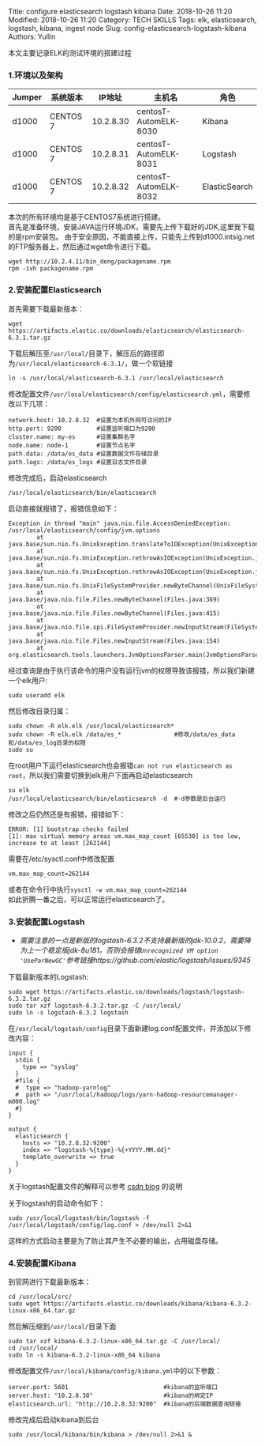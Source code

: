 Title: configure elasticsearch logstash kibana 
Date: 2018-10-26 11:20
Modified: 2018-10-26 11:20
Category: TECH SKILLS
Tags: elk, elasticsearch, logstash, kibana, ingest node
Slug: config-elasticsearch-logstash-kibana
Authors: Yullin

本文主要记录ELK的测试环境的搭建过程   
### 1.环境以及架构 
Jumper|系统版本|IP地址|主机名|角色
------|------|:------:|-----|---
d1000|CENTOS 7|10.2.8.30|centosT-AutomELK-8030|Kibana
d1000|CENTOS 7|10.2.8.31|centosT-AutomELK-8031|Logstash
d1000|CENTOS 7|10.2.8.32|centosT-AutomELK-8032|ElasticSearch

本次的所有环境均是基于CENTOS7系统进行搭建。  
首先是准备环境，安装JAVA运行环境JDK，需要先上传下载好的JDK,这里我下载的是rpm安装包。
由于安全原因，不能直接上传，只能先上传到d1000.intsig.net的FTP服务器上，然后通过wget命令进行下载。  
```
wget http://10.2.4.11/bin_deng/packagename.rpm  
rpm -ivh packagename.rpm
```
### 2.安装配置Elasticsearch
首先需要下载最新版本：  
```
wget https://artifacts.elastic.co/downloads/elasticsearch/elasticsearch-6.3.1.tar.gz  
```
下载后解压至`/usr/local/`目录下，解压后的路径即为`/usr/local/elasticsearch-6.3.1/`，做一个软链接
```
ln -s /usr/local/elasticsearch-6.3.1 /usr/local/elasticsearch
```
修改配置文件`/usr/local/elasticsearch/config/elasticsearch.yml`，需要修改以下几项：
```  
network.host: 10.2.8.32  #设置为本机外网可访问的IP
http.port: 9200          #设置监听端口为9200  
cluster.name: my-es      #设置集群名字
node.name: node-1        #设置节点名字
path.data: /data/es_data #设置数据文件存储目录
path.logs: /data/es_logs #设置日志文件目录
```
修改完成后，启动elasticsearch  
```
/usr/local/elasticsearch/bin/elasticsearch  
```
启动直接就报错了，报错信息如下：  
```
Exception in thread "main" java.nio.file.AccessDeniedException: /usr/local/elasticsearch/config/jvm.options
        at java.base/sun.nio.fs.UnixException.translateToIOException(UnixException.java:90)
        at java.base/sun.nio.fs.UnixException.rethrowAsIOException(UnixException.java:111)
        at java.base/sun.nio.fs.UnixException.rethrowAsIOException(UnixException.java:116)
        at java.base/sun.nio.fs.UnixFileSystemProvider.newByteChannel(UnixFileSystemProvider.java:215)
        at java.base/java.nio.file.Files.newByteChannel(Files.java:369)
        at java.base/java.nio.file.Files.newByteChannel(Files.java:415)
        at java.base/java.nio.file.spi.FileSystemProvider.newInputStream(FileSystemProvider.java:384)
        at java.base/java.nio.file.Files.newInputStream(Files.java:154)
        at org.elasticsearch.tools.launchers.JvmOptionsParser.main(JvmOptionsParser.java:58)
```
经过查询是由于执行该命令的用户没有运行jvm的权限导致该报错，所以我们新建一个elk用户:
```
sudo useradd elk  
```
然后修改目录归属：
```
sudo chown -R elk.elk /usr/local/elasticsearch* 
sudo chown -R elk.elk /data/es_*               #修改/data/es_data和/data/es_log目录的权限 
sudo su
```
在root用户下运行elasticsearch也会报错`can not run elasticsearch as root`，所以我们需要切换到elk用户下面再启动elasticsearch
```
su elk
/usr/local/elasticsearch/bin/elasticsearch -d  #-d参数是后台运行
```
修改之后仍然还是有报错，报错如下：
```
ERROR: [1] bootstrap checks failed
[1]: max virtual memory areas vm.max_map_count [65530] is too low, increase to at least [262144]
```
需要在/etc/sysctl.conf中修改配置
```
vm.max_map_count=262144
```
或者在命令行中执行`sysctl -w vm.max_map_count=262144`  
如此折腾一番之后，可以正常运行elasticsearch了。

### 3.安装配置Logstash  
* *需要注意的一点是新版的logstash-6.3.2不支持最新版的jdk-10.0.2，需要降为上一个稳定版jdk-8u181。否则会报错`Unrecognized VM option 'UseParNewGC'`参考链接https://github.com/elastic/logstash/issues/9345*
    
下载最新版本的Logstash:
```
sudo wget https://artifacts.elastic.co/downloads/logstash/logstash-6.3.2.tar.gz
sudo tar xzf logstash-6.3.2.tar.gz -C /usr/local/
sudo ln -s logstash-6.3.2 logstash
```
在`/esr/local/logstash/config`目录下面新建log.conf配置文件，并添加以下修改内容：
```
input {
  stdin {
    type => "syslog"
  }
  #file {
  #  type => "hadoop-yarnlog"
  #  path => "/usr/local/hadoop/logs/yarn-hadoop-resourcemanager-m000.log"
  #}
}

output {
  elasticsearch {
    hosts => "10.2.8.32:9200"
    index => "logstash-%{type}-%{+YYYY.MM.dd}"
    template_overwrite => true
  }
}
```
关于logstash配置文件的解释可以参考 [csdn blog][a] 的说明 

[a]: https://blog.csdn.net/king7950/article/details/61196447 ""

关于logstash的启动命令如下：
```
sudo /usr/local/logstash/bin/logstash -f /usr/local/logstash/config/log.conf > /dev/null 2>&1
```
这样的方式启动主要是为了防止其产生不必要的输出，占用磁盘存储。

### 4.安装配置Kibana
到官网进行下载最新版本：
```
cd /usr/local/src/
sudo wget https://artifacts.elastic.co/downloads/kibana/kibana-6.3.2-linux-x86_64.tar.gz
```
然后解压缩到`/usr/local/`目录下面
```
sudo tar xzf kibana-6.3.2-linux-x86_64.tar.gz -C /usr/local/
cd /usr/local/
sudo ln -s kibana-6.3.2-linux-x86_64 kibana
```
修改配置文件`/usr/local/kibana/config/kibana.yml`中的以下参数：
```
server.port: 5601                           #kibana的监听端口
server.host: "10.2.8.30"                    #kibana的绑定IP
elasticsearch.url: "http://10.2.8.32:9200"  #kibana的后端数据查询链接
```
修改完成后启动kibana到后台
```
sudo /usr/local/kibana/bin/kibana > /dev/null 2>&1 &
```
